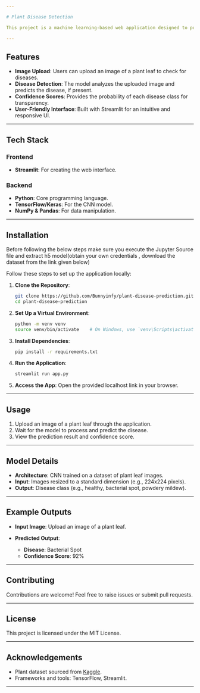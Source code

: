 ```yaml
---

# Plant Disease Detection

This project is a machine learning-based web application designed to predict plant diseases from leaf images. The application uses a pre-trained Convolutional Neural Network (CNN) model and is deployed using **Streamlit** for a simple and interactive user experience.

---
```


## Features

- **Image Upload**: Users can upload an image of a plant leaf to check for diseases.
- **Disease Detection**: The model analyzes the uploaded image and predicts the disease, if present.
- **Confidence Scores**: Provides the probability of each disease class for transparency.
- **User-Friendly Interface**: Built with Streamlit for an intuitive and responsive UI.

---

## Tech Stack

### **Frontend**
- **Streamlit**: For creating the web interface.

### **Backend**
- **Python**: Core programming language.
- **TensorFlow/Keras**: For the CNN model.
- **NumPy & Pandas**: For data manipulation.

---

## Installation
Before following the below steps make sure you execute the Jupyter Source file and extract h5 model(obtain your own credentials , download the dataset from the link given below)

Follow these steps to set up the application locally:

1. **Clone the Repository**:
   ```bash
   git clone https://github.com/Bunnyinfy/plant-disease-prediction.git
   cd plant-disease-prediction
   ```

2. **Set Up a Virtual Environment**:
   ```bash
   python -m venv venv
   source venv/bin/activate    # On Windows, use `venv\Scripts\activate`
   ```

3. **Install Dependencies**:
   ```bash
   pip install -r requirements.txt
   ```

4. **Run the Application**:
   ```bash
   streamlit run app.py
   ```

5. **Access the App**:
   Open the provided localhost link in your browser.

---

## Usage

1. Upload an image of a plant leaf through the application.
2. Wait for the model to process and predict the disease.
3. View the prediction result and confidence score.

---

## Model Details

- **Architecture**: CNN trained on a dataset of plant leaf images.
- **Input**: Images resized to a standard dimension (e.g., 224x224 pixels).
- **Output**: Disease class (e.g., healthy, bacterial spot, powdery mildew).

---

## Example Outputs

- **Input Image**: 
  Upload an image of a plant leaf.

- **Predicted Output**:
  - **Disease**: Bacterial Spot
  - **Confidence Score**: 92%

---

## Contributing

Contributions are welcome! Feel free to raise issues or submit pull requests.

---

## License

This project is licensed under the MIT License.

---

## Acknowledgements

- Plant dataset sourced from [Kaggle]([https://www.kaggle.com/datasets/abdallahalidev/plantvillage-dataset]).
- Frameworks and tools: TensorFlow, Streamlit.

---

